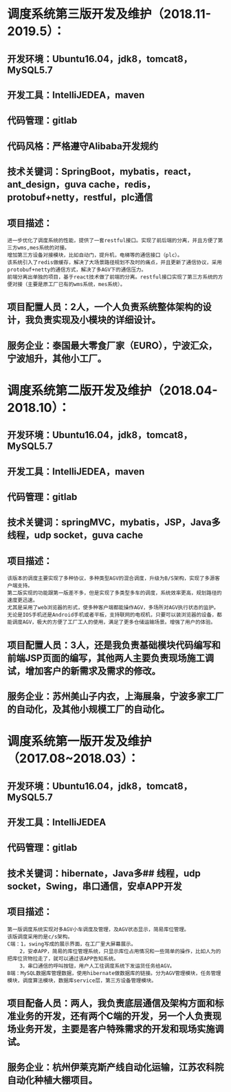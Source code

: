 
# 调度系统第三版开发及维护（2018.11-2019.5）：
## 开发环境：Ubuntu16.04，jdk8，tomcat8，MySQL5.7
## 开发工具：IntelliJEDEA，maven
## 代码管理：gitlab
## 代码风格：严格遵守Alibaba开发规约
## 技术关键词：SpringBoot，mybatis，react，ant_design，guva cache，redis，protobuf+netty，restful，plc通信
## 项目描述：
    进一步优化了调度系统的性能，提供了一套restful接口。实现了前后端的分离，并且方便了第三方wms,mes系统的对接。
    增加第三方设备对接模块，比如自动门，提升机，电梯等的通信接口（plc）。
    该系统引入了redis做缓存，解决了大场景路径规划不及时的痛点，并且更新了通信协议，采用protobuf+netty的通信方式，解决了多AGV下的通信压力。
    前端分离出单独的项目，基于react技术做了前端的分离。restful接口实现了第三方系统的方便对接（主要是原工厂已有的wms系统，mes系统）。
## 项目配置人员：2人，一个人负责系统整体架构的设计，我负责实现及小模块的详细设计。
## 服务企业：泰国最大零食厂家（EURO），宁波汇众，宁波旭升，其他小工厂。


# 调度系统第二版开发及维护（2018.04-2018.10）：
## 开发环境：Ubuntu16.04，jdk8，tomcat8，MySQL5.7
## 开发工具：IntelliJEDEA，maven
## 代码管理：gitlab
## 技术关键词：springMVC，mybatis，JSP，Java多线程，udp socket，guva cache
## 项目描述：
    该版本的调度主要实现了多种协议，多种类型AGV的混合调度，升级为B/S架构，实现了多源客户端支持。
    第二版实现的功能跟第一版差不多，但是实现了多类型多车的调度，系统效率更高，规划路径的速度更迅速。
    尤其是采用了web浏览器的形式，使多种客户端都能操作AGV，多场所对AGV执行状态的监护。无论是IOS手机还是Android手机或者平板，支持联网的电视机，只要可以装浏览器的设备，都能调度AGV，极大的方便了工厂工人的使用，满足了更多仓储运输场景。增强了用户的体验。
## 项目配置人员：3人，还是我负责基础模块代码编写和前端JSP页面的编写，其他两人主要负责现场施工调试，增加客户的新需求及需求的修改。
## 服务企业：苏州美山子内衣，上海展枭，宁波多家工厂的自动化，及其他小规模工厂的自动化。
    


# 调度系统第一版开发及维护（2017.08~2018.03）：
## 开发环境：Ubuntu16.04，jdk8，tomcat8，MySQL5.7
## 开发工具：IntelliJEDEA
## 代码管理：gitlab
## 技术关键词：hibernate，Java多## 线程，udp socket，Swing，串口通信，安卓APP开发
## 项目描述：
    第一版调度系统实现对多AGV小车调度及管理，及AGV状态显示，简易库位管理。
    该版调度采用的是c/s架构。
    C端：1，swing写成的展示界面，在工厂里大屏幕展示。
        2，安卓APP，简易的库位管理系统，只显示库位占用情况和一些简单的操作，比如人为的把库位货物拉走了，就可以通过该APP告知系统。
        3，串口通信的呼叫按钮，用户人工往调度系统下发运货任务给AGV。
    B端：MySQL数据库管理数据，使用hibernate做数据库的链接。分为AGV管理模块，任务管理模块，调度算法模块，数据库service层，第三方设备管理模块。
## 项目配备人员：两人，我负责底层通信及架构方面和标准业务的开发，还有两个C端的开发，另一个人负责现场业务开发，主要是客户特殊需求的开发和现场实施调试。
## 服务企业：杭州伊莱克斯产线自动化运输，江苏农科院自动化种植大棚项目。

    

